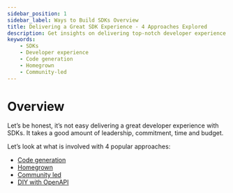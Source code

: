 ```yaml
---
sidebar_position: 1
sidebar_label: Ways to Build SDKs Overview
title: Delivering a Great SDK Experience - 4 Approaches Explored
description: Get insights on delivering top-notch developer experience with SDKs through code generation, homegrown, community-led, and DIY with OpenAPI approaches. Learn more
keywords:
    - SDKs
    - Developer experience
    - Code generation
    - Homegrown
    - Community-led
---
```


# Overview

Let’s be honest, it’s not easy delivering a great developer experience with SDKs. It takes a good amount of leadership, commitment, time and budget. 

Let’s look at what is involved with 4 popular approaches: 

* [Code generation](/docs/ways-to-build-sdks/code-generation/)
* [Homegrown](/docs/ways-to-build-sdks/homegrown)
* [Community led](/docs/ways-to-build-sdks/community-led) 
* [DIY with OpenAPI](/docs/ways-to-build-sdks/diy-with-openapi)
